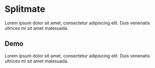 # Splitmate

Lorem ipsum dolor sit amet, consectetur adipiscing elit. Duis venenatis ultrices mi sit amet malesuada.

## Demo

Lorem ipsum dolor sit amet, consectetur adipiscing elit. Duis venenatis ultrices mi sit amet malesuada.
